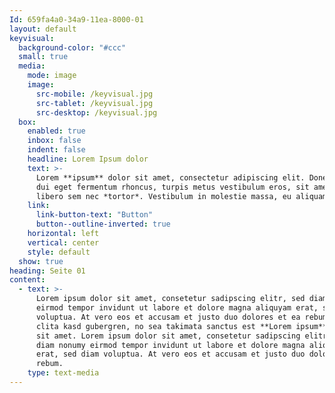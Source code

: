 ```yaml
---
Id: 659fa4a0-34a9-11ea-8000-01
layout: default
keyvisual:
  background-color: "#ccc"
  small: true
  media: 
    mode: image
    image:
      src-mobile: /keyvisual.jpg
      src-tablet: /keyvisual.jpg
      src-desktop: /keyvisual.jpg
  box:
    enabled: true
    inbox: false
    indent: false
    headline: Lorem Ipsum dolor
    text: >-
      Lorem **ipsum** dolor sit amet, consectetur adipiscing elit. Donec laoreet,
      dui eget fermentum rhoncus, turpis metus vestibulum eros, sit amet feugiat
      libero sem nec *tortor*. Vestibulum in molestie massa, eu aliquam magna!
    link:
      link-button-text: "Button"
      button--outline-inverted: true
    horizontal: left
    vertical: center
    style: default
  show: true
heading: Seite 01
content:
  - text: >-
      Lorem ipsum dolor sit amet, consetetur sadipscing elitr, sed diam nonumy
      eirmod tempor invidunt ut labore et dolore magna aliquyam erat, sed diam
      voluptua. At vero eos et accusam et justo duo dolores et ea rebum. Stet
      clita kasd gubergren, no sea takimata sanctus est **Lorem ipsum** dolor
      sit amet. Lorem ipsum dolor sit amet, consetetur sadipscing elitr, sed
      diam nonumy eirmod tempor invidunt ut labore et dolore magna aliquyam
      erat, sed diam voluptua. At vero eos et accusam et justo duo dolores et ea
      rebum.
    type: text-media
---
```


